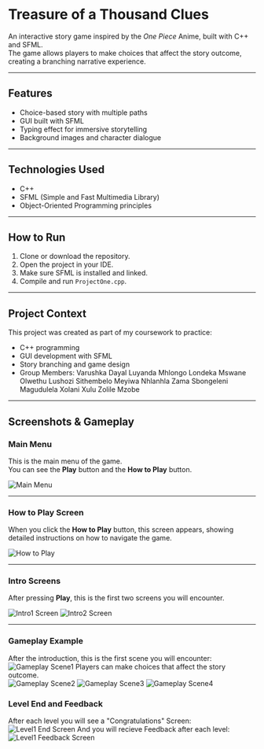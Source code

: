 # Treasure of a Thousand Clues
An interactive story game inspired by the *One Piece* Anime, built with C++ and SFML.  
The game allows players to make choices that affect the story outcome, creating a branching narrative experience.

---

## Features
- Choice-based story with multiple paths
- GUI built with SFML
- Typing effect for immersive storytelling
- Background images and character dialogue

---

## Technologies Used
- C++
- SFML (Simple and Fast Multimedia Library)
- Object-Oriented Programming principles

---

## How to Run
1. Clone or download the repository.
2. Open the project in your IDE.
3. Make sure SFML is installed and linked.
4. Compile and run `ProjectOne.cpp`.

---

## Project Context
This project was created as part of my coursework to practice:
- C++ programming
- GUI development with SFML
- Story branching and game design
- Group Members:
  Varushka Dayal
  Luyanda Mhlongo
  Londeka Mswane
  Olwethu Lushozi
  Sithembelo Meyiwa
  Nhlanhla Zama
  Sbongeleni Magudulela
  Xolani Xulu
  Zolile Mzobe

---

## Screenshots & Gameplay

### Main Menu
This is the main menu of the game.  
You can see the **Play** button and the **How to Play** button.  

![Main Menu](images/GamePlayScreenshots/MainMenu.png)

---

### How to Play Screen
When you click the **How to Play** button, this screen appears, showing detailed instructions on how to navigate the game.  

![How to Play](images/GamePlayScreenshots/howToPlay.png)

---

### Intro Screens
After pressing **Play**, this is the first two screens you will encounter. 

![Intro1 Screen](images/GamePlayScreenshots/Intro.png)
![Intro2 Screen](images/GamePlayScreenshots/Intro2.png)

---

### Gameplay Example
After the introduction, this is the first scene you will encounter:
  ![Gameplay Scene1](images/GamePlayScreenshots/GamePlay1.png)
Players can make choices that affect the story outcome.  
  ![Gameplay Scene2](images/GamePlayScreenshots/GamePlay2.png)
  ![Gameplay Scene3](images/GamePlayScreenshots/GamePlay3.png)
  ![Gameplay Scene4](images/GamePlayScreenshots/GamePlay4.png)

### Level End and Feedback
After each level you will see a "Congratulations" Screen:
  ![Level1 End Screen](images/GamePlayScreenshots/Lvl1End.png)
And you will recieve Feedback after each level:
  ![Level1 Feedback Screen](images/GamePlayScreenshots/lvl1Feedback.png)
